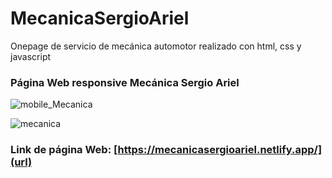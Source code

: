 # MecanicaSergioAriel
Onepage de servicio de mecánica automotor realizado con html, css y javascript
### Página Web  responsive Mecánica Sergio Ariel 
![mobile_Mecanica](https://user-images.githubusercontent.com/110490197/224756336-4a1f08dc-e354-48ac-97c9-3626c0dfd3bf.png)


![mecanica](https://user-images.githubusercontent.com/110490197/224756373-765801de-742c-42cc-a624-3930b1ceff0c.jpg)

### **Link de página Web: [https://mecanicasergioariel.netlify.app/](url)**
